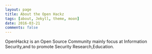 ```yaml
---
layout: page
title: About the Open Hackz
tags: [about, Jekyll, theme, moon]
date: 2016-03-21
comments: false
---
```

    
OpenHackz is an Open Source Community mainly focus at Information Security,and to promote Security Research,Education.
